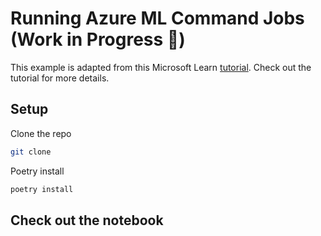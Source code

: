 # Running Azure ML Command Jobs (Work in Progress 🚧)


This example is adapted from this Microsoft Learn [tutorial](https://learn.microsoft.com/en-us/azure/machine-learning/tutorial-azure-ml-in-a-day?view=azureml-api-2). Check out the tutorial for more details.
## Setup

Clone the repo

```bash
git clone
```

Poetry install

```bash
poetry install
```

## Check out the notebook

